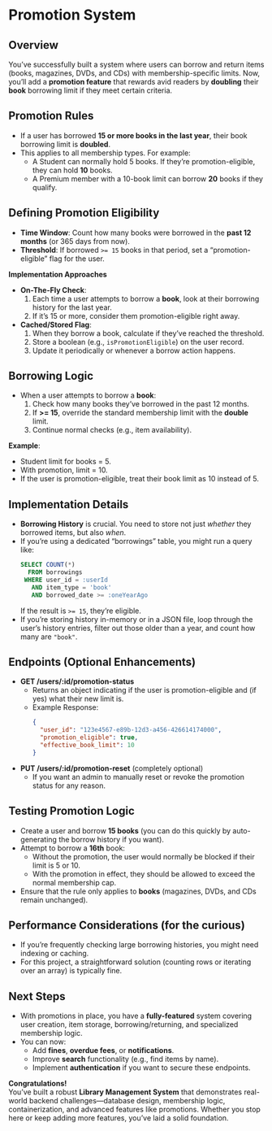 # Promotion System

## Overview
   You’ve successfully built a system where users can borrow and return items (books, magazines, DVDs, and CDs) with membership-specific limits. Now, you’ll add a **promotion feature** that rewards avid readers by **doubling** their **book** borrowing limit if they meet certain criteria.

## Promotion Rules  
   - If a user has borrowed **15 or more books in the last year**, their book borrowing limit is **doubled**.  
   - This applies to all membership types. For example:
     - A Student can normally hold 5 books. If they’re promotion-eligible, they can hold **10** books.  
     - A Premium member with a 10-book limit can borrow **20** books if they qualify.  

## Defining Promotion Eligibility  
   - **Time Window**: Count how many books were borrowed in the **past 12 months** (or 365 days from now).  
   - **Threshold**: If borrowed `>= 15` books in that period, set a “promotion-eligible” flag for the user.  

   **Implementation Approaches**  
   - **On-The-Fly Check**:  
     1. Each time a user attempts to borrow a **book**, look at their borrowing history for the last year.  
     2. If it’s 15 or more, consider them promotion-eligible right away.  
   - **Cached/Stored Flag**:  
     1. When they borrow a book, calculate if they’ve reached the threshold.  
     2. Store a boolean (e.g., `isPromotionEligible`) on the user record.  
     3. Update it periodically or whenever a borrow action happens.

## Borrowing Logic
   - When a user attempts to borrow a **book**:
     1. Check how many books they’ve borrowed in the past 12 months.  
     2. If **>= 15**, override the standard membership limit with the **double** limit.  
     3. Continue normal checks (e.g., item availability).  

   **Example**:  
   - Student limit for books = 5.  
   - With promotion, limit = 10.  
   - If the user is promotion-eligible, treat their book limit as 10 instead of 5.

## Implementation Details  
   - **Borrowing History** is crucial. You need to store not just *whether* they borrowed items, but also *when*.  
   - If you’re using a dedicated “borrowings” table, you might run a query like:
     ```sql
     SELECT COUNT(*) 
       FROM borrowings
      WHERE user_id = :userId
        AND item_type = 'book'
        AND borrowed_date >= :oneYearAgo
     ```
     If the result is `>= 15`, they’re eligible.  
   - If you’re storing history in-memory or in a JSON file, loop through the user’s history entries, filter out those older than a year, and count how many are `"book"`.

## Endpoints (Optional Enhancements)  
   - **GET /users/:id/promotion-status**  
     - Returns an object indicating if the user is promotion-eligible and (if yes) what their new limit is.  
     - Example Response:
       ```json
       {
         "user_id": "123e4567-e89b-12d3-a456-426614174000",
         "promotion_eligible": true,
         "effective_book_limit": 10
       }
       ```
   - **PUT /users/:id/promotion-reset** (completely optional)  
     - If you want an admin to manually reset or revoke the promotion status for any reason.

## Testing Promotion Logic
   - Create a user and borrow **15 books** (you can do this quickly by auto-generating the borrow history if you want).  
   - Attempt to borrow a **16th** book:
     - Without the promotion, the user would normally be blocked if their limit is 5 or 10.  
     - With the promotion in effect, they should be allowed to exceed the normal membership cap.  
   - Ensure that the rule only applies to **books** (magazines, DVDs, and CDs remain unchanged).

## Performance Considerations (for the curious)  
   - If you’re frequently checking large borrowing histories, you might need indexing or caching.  
   - For this project, a straightforward solution (counting rows or iterating over an array) is typically fine.

## Next Steps
   - With promotions in place, you have a **fully-featured** system covering user creation, item storage, borrowing/returning, and specialized membership logic.  
   - You can now:
     - Add **fines**, **overdue fees**, or **notifications**.  
     - Improve **search** functionality (e.g., find items by name).  
     - Implement **authentication** if you want to secure these endpoints.  

**Congratulations!**  
You’ve built a robust **Library Management System** that demonstrates real-world backend challenges—database design, membership logic, containerization, and advanced features like promotions. Whether you stop here or keep adding more features, you’ve laid a solid foundation.